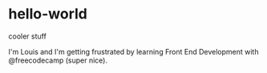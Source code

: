 # hello-world
cooler stuff

I'm Louis and I'm getting frustrated by learning Front End Development with @freecodecamp (super nice).
